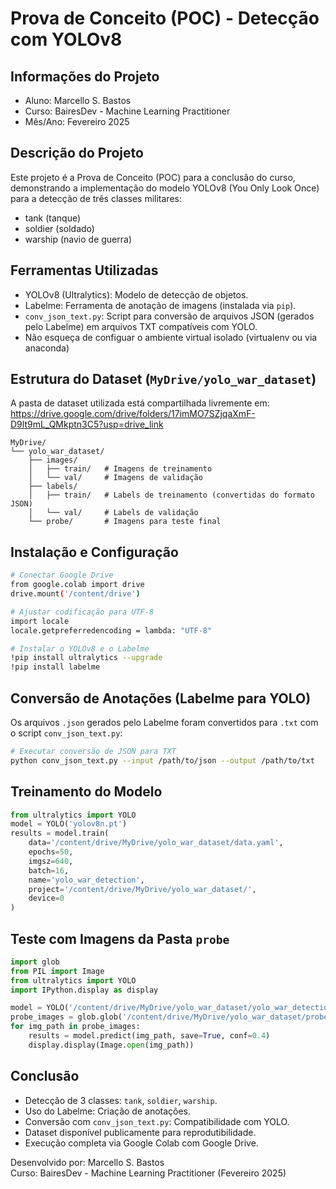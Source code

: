 # Prova de Conceito (POC) - Detecção com YOLOv8

## Informações do Projeto
- Aluno: Marcello S. Bastos  
- Curso: BairesDev - Machine Learning Practitioner  
- Mês/Ano: Fevereiro 2025  

## Descrição do Projeto
Este projeto é a Prova de Conceito (POC) para a conclusão do curso, demonstrando a implementação do modelo YOLOv8 (You Only Look Once) para a detecção de três classes militares:
- tank (tanque)  
- soldier (soldado)  
- warship (navio de guerra)  

## Ferramentas Utilizadas
- YOLOv8 (Ultralytics): Modelo de detecção de objetos.
- Labelme: Ferramenta de anotação de imagens (instalada via `pip`).
- `conv_json_text.py`: Script para conversão de arquivos JSON (gerados pelo Labelme) em arquivos TXT compatíveis com YOLO.
- Não esqueça de configuar o ambiente virtual isolado (virtualenv ou via anaconda)

## Estrutura do Dataset (`MyDrive/yolo_war_dataset`)
A pasta de dataset utilizada está compartilhada livremente em:  
https://drive.google.com/drive/folders/17imMO7SZjqaXmF-D9lt9mL_QMkptn3C5?usp=drive_link

```
MyDrive/
└── yolo_war_dataset/
    ├── images/
    │   ├── train/   # Imagens de treinamento
    │   └── val/     # Imagens de validação
    ├── labels/
    │   ├── train/   # Labels de treinamento (convertidas do formato JSON)
    │   └── val/     # Labels de validação
    └── probe/       # Imagens para teste final
```

## Instalação e Configuração
```bash
# Conectar Google Drive
from google.colab import drive
drive.mount('/content/drive')

# Ajustar codificação para UTF-8
import locale
locale.getpreferredencoding = lambda: "UTF-8"

# Instalar o YOLOv8 e o Labelme
!pip install ultralytics --upgrade
!pip install labelme
```

## Conversão de Anotações (Labelme para YOLO)
Os arquivos `.json` gerados pelo Labelme foram convertidos para `.txt` com o script `conv_json_text.py`:
```bash
# Executar conversão de JSON para TXT
python conv_json_text.py --input /path/to/json --output /path/to/txt
```

## Treinamento do Modelo
```python
from ultralytics import YOLO
model = YOLO('yolov8n.pt')
results = model.train(
    data='/content/drive/MyDrive/yolo_war_dataset/data.yaml',
    epochs=50,
    imgsz=640,
    batch=16,
    name='yolo_war_detection',
    project='/content/drive/MyDrive/yolo_war_dataset/',
    device=0
)
```

## Teste com Imagens da Pasta `probe`
```python
import glob
from PIL import Image
from ultralytics import YOLO
import IPython.display as display

model = YOLO('/content/drive/MyDrive/yolo_war_dataset/yolo_war_detection/weights/best.pt')
probe_images = glob.glob('/content/drive/MyDrive/yolo_war_dataset/probe/*.jpg')
for img_path in probe_images:
    results = model.predict(img_path, save=True, conf=0.4)
    display.display(Image.open(img_path))
```

## Conclusão
- Detecção de 3 classes: `tank`, `soldier`, `warship`.
- Uso do Labelme: Criação de anotações.
- Conversão com `conv_json_text.py`: Compatibilidade com YOLO.
- Dataset disponível publicamente para reprodutibilidade.
- Execução completa via Google Colab com Google Drive.

Desenvolvido por: Marcello S. Bastos  
Curso: BairesDev - Machine Learning Practitioner (Fevereiro 2025)
